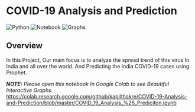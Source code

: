 # COVID-19 Analysis and Prediction
![Python](https://img.shields.io/badge/Python-3.7-blue)
![Notebook](https://img.shields.io/badge/Notebook-Jupyter-orange)
![Graphs](https://img.shields.io/badge/InterectiveGraphs-Plotly-red)

## Overview

In this Project, Our main focus is to analyze the spread trend of this virus In India and all over the world. And Predicting the India COVID-19 cases using Prophet.

***NOTE:** Please open this notebook In Google Colab to see Beautiful Interactive Graphs.*
https://colab.research.google.com/github/kapilthakre/COVID-19-Analysis-and-Prediction/blob/master/COVID_19_Analysis_%26_Prediciton.ipynb

